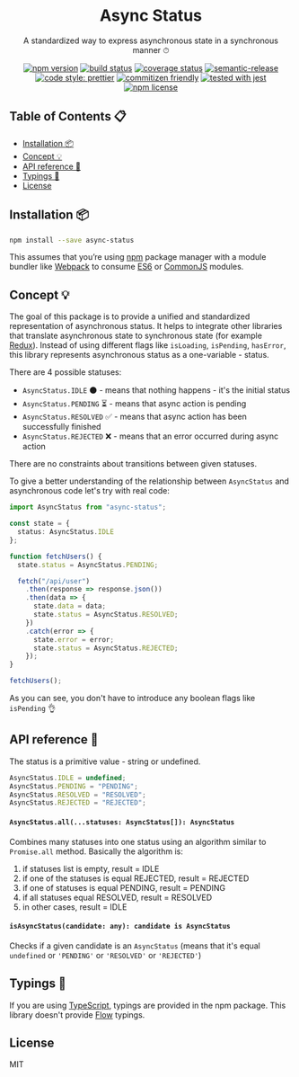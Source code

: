 <div align="center">

<h1>Async Status</h1>
<p>A standardized way to express asynchronous state in a synchronous manner ⏱</p>

[![npm version](https://img.shields.io/npm/v/async-status.svg)](https://www.npmjs.com/package/async-status)
[![build status](https://travis-ci.org/piotr-oles/async-status.svg?branch=master)](https://travis-ci.org/piotr-oles/async-status)
[![coverage status](https://coveralls.io/repos/github/piotr-oles/async-status/badge.svg?branch=master)](https://coveralls.io/github/piotr-oles/async-status?branch=master)
[![semantic-release](https://img.shields.io/badge/%20%20%F0%9F%93%A6%F0%9F%9A%80-semantic--release-e10079.svg)](https://github.com/semantic-release/semantic-release)
[![code style: prettier](https://img.shields.io/badge/code_style-prettier-ff69b4.svg)](https://github.com/prettier/prettier)
[![commitizen friendly](https://img.shields.io/badge/commitizen-friendly-brightgreen.svg)](http://commitizen.github.io/cz-cli/)
[![tested with jest](https://img.shields.io/badge/tested_with-jest-99424f.svg)](https://github.com/facebook/jest)
[![npm license](https://img.shields.io/npm/l/async-status.svg)](https://www.npmjs.com/package/async-status)

</div>

## Table of Contents 📋

- [Installation 📦](#installation)
- [Concept 💡](#concept)
- [API reference 📖](#api-reference)
- [Typings 📐](#typings)
- [License](#license)

## Installation 📦

```sh
npm install --save async-status
```

This assumes that you’re using [npm](http://npmjs.com/) package manager with a module bundler like
[Webpack](https://webpack.js.org/) to consume [ES6](https://webpack.js.org/api/module-methods/#es6-recommended) or
[CommonJS](https://webpack.js.org/api/module-methods/#commonjs) modules.

## Concept 💡

The goal of this package is to provide a unified and standardized representation of asynchronous status.
It helps to integrate other libraries that translate asynchronous state to synchronous state
(for example [Redux](https://redux.js.org/)).
Instead of using different flags like `isLoading`, `isPending`, `hasError`, this library represents asynchronous status
as a one-variable - status.

There are 4 possible statuses:

- `AsyncStatus.IDLE` ⚫️ - means that nothing happens - it's the initial status
- `AsyncStatus.PENDING` ⏳ - means that async action is pending
- `AsyncStatus.RESOLVED` ✅ - means that async action has been successfully finished
- `AsyncStatus.REJECTED` ❌ - means that an error occurred during async action

There are no constraints about transitions between given statuses.

To give a better understanding of the relationship between `AsyncStatus` and asynchronous code let's try with real code:

```typescript
import AsyncStatus from "async-status";

const state = {
  status: AsyncStatus.IDLE
};

function fetchUsers() {
  state.status = AsyncStatus.PENDING;

  fetch("/api/user")
    .then(response => response.json())
    .then(data => {
      state.data = data;
      state.status = AsyncStatus.RESOLVED;
    })
    .catch(error => {
      state.error = error;
      state.status = AsyncStatus.REJECTED;
    });
}

fetchUsers();
```

As you can see, you don't have to introduce any boolean flags like `isPending` 👌

## API reference 📖

The status is a primitive value - string or undefined.

```typescript
AsyncStatus.IDLE = undefined;
AsyncStatus.PENDING = "PENDING";
AsyncStatus.RESOLVED = "RESOLVED";
AsyncStatus.REJECTED = "REJECTED";
```

#### `AsyncStatus.all(...statuses: AsyncStatus[]): AsyncStatus`

Combines many statuses into one status using an algorithm similar to `Promise.all` method.
Basically the algorithm is:

1.  if statuses list is empty, result = IDLE
2.  if one of the statuses is equal REJECTED, result = REJECTED
3.  if one of statuses is equal PENDING, result = PENDING
4.  if all statuses equal RESOLVED, result = RESOLVED
5.  in other cases, result = IDLE

#### `isAsyncStatus(candidate: any): candidate is AsyncStatus`

Checks if a given candidate is an `AsyncStatus` (means that it's equal `undefined` or `'PENDING'` or `'RESOLVED'` or `'REJECTED'`)

## Typings 📐

If you are using [TypeScript](https://www.typescriptlang.org/), typings are provided in the npm package.
This library doesn't provide [Flow](https://flow.org/) typings.

## License

MIT
